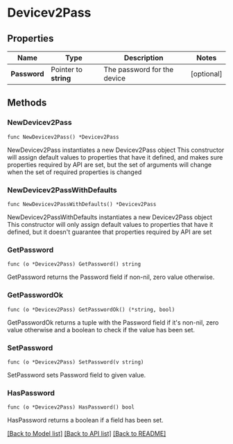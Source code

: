 # Devicev2Pass

## Properties

Name | Type | Description | Notes
------------ | ------------- | ------------- | -------------
**Password** | Pointer to **string** | The password for the device | [optional] 

## Methods

### NewDevicev2Pass

`func NewDevicev2Pass() *Devicev2Pass`

NewDevicev2Pass instantiates a new Devicev2Pass object
This constructor will assign default values to properties that have it defined,
and makes sure properties required by API are set, but the set of arguments
will change when the set of required properties is changed

### NewDevicev2PassWithDefaults

`func NewDevicev2PassWithDefaults() *Devicev2Pass`

NewDevicev2PassWithDefaults instantiates a new Devicev2Pass object
This constructor will only assign default values to properties that have it defined,
but it doesn't guarantee that properties required by API are set

### GetPassword

`func (o *Devicev2Pass) GetPassword() string`

GetPassword returns the Password field if non-nil, zero value otherwise.

### GetPasswordOk

`func (o *Devicev2Pass) GetPasswordOk() (*string, bool)`

GetPasswordOk returns a tuple with the Password field if it's non-nil, zero value otherwise
and a boolean to check if the value has been set.

### SetPassword

`func (o *Devicev2Pass) SetPassword(v string)`

SetPassword sets Password field to given value.

### HasPassword

`func (o *Devicev2Pass) HasPassword() bool`

HasPassword returns a boolean if a field has been set.


[[Back to Model list]](../README.md#documentation-for-models) [[Back to API list]](../README.md#documentation-for-api-endpoints) [[Back to README]](../README.md)


